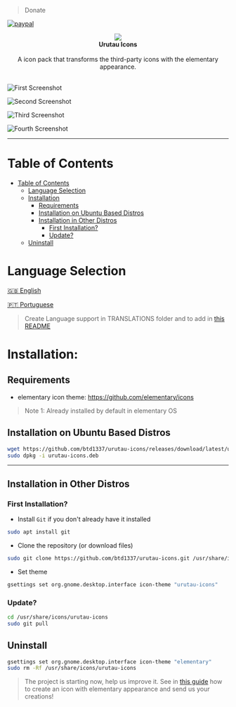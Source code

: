 > Donate

[![paypal](https://www.paypalobjects.com/en_US/i/btn/btn_donateCC_LG.gif)](https://www.paypal.com/cgi-bin/webscr?cmd=_donations&business=X85LVKF3HYPZL&lc=US&item_name=btd1337&item_number=elementary%2dicons&currency_code=USD&bn=PP%2dDonationsBF%3abtn_donateCC_LG%2egif%3aNonHosted)

<p align="center">
  <img src="https://raw.githubusercontent.com/btd1337/elementary-full-icon-theme/master/logo.png"><br>
  <b>Urutau Icons</b>
  <br><br>
  A icon pack that transforms the third-party icons with the elementary appearance.
  <br><br>
</p>

![First Screenshot](https://raw.githubusercontent.com/btd1337/elementary-full-icon-theme/master/preview/img1.jpeg)  

![Second Screenshot](https://raw.githubusercontent.com/btd1337/elementary-full-icon-theme/master/preview/img2.jpeg)

![Third Screenshot](https://raw.githubusercontent.com/btd1337/elementary-full-icon-theme/master/preview/img3.jpeg)

![Fourth Screenshot](https://raw.githubusercontent.com/btd1337/elementary-full-icon-theme/master/preview/img4.jpeg)  

---

# Table of Contents

- [Table of Contents](#table-of-contents)
  - [Language Selection](#language-selection)
  - [Installation](#installation)
    - [Requirements](#requirements)
    - [Installation on Ubuntu Based Distros](#installation-ubuntu-based-distros)
    - [Installation in Other Distros](#installation-other-distros)
      - [First Installation?](#first-installation)
      - [Update?](#first-installation)
  - [Uninstall](#uninstall)

# Language Selection

[:gb: English](https://github.com/btd1337/urutau-icons/tree/master/README.md)

[🇵🇹 Portuguese](https://github.com/btd1337/urutau-icons/tree/master/TRANSLATIONS/README-pt.md)

> Create Language support in TRANSLATIONS folder and to add in [this README](https://github.com/btd1337/urutau-icons/tree/master/README.md)

# Installation:

## Requirements

 - elementary icon theme: https://github.com/elementary/icons

 > Note 1: Already installed by default in elementary OS

## Installation on Ubuntu Based Distros

```sh
wget https://github.com/btd1337/urutau-icons/releases/download/latest/urutau-icons.deb
sudo dpkg -i urutau-icons.deb
```

---

## Installation in Other Distros

### First Installation?

- Install `Git` if you don't already have it installed

```sh
sudo apt install git
```

- Clone the repository (or download files)

```sh
sudo git clone https://github.com/btd1337/urutau-icons.git /usr/share/icons/urutau-icons
```

- Set theme  

```sh
gsettings set org.gnome.desktop.interface icon-theme "urutau-icons"
```

### Update?

```sh
cd /usr/share/icons/urutau-icons
sudo git pull
```

## Uninstall

```sh
gsettings set org.gnome.desktop.interface icon-theme "elementary"
sudo rm -Rf /usr/share/icons/urutau-icons
```

> The project is starting now, help us improve it. See in [this guide](https://elementary.io/docs/human-interface-guidelines#iconography) how to create an icon with elementary appearance and send us your creations!
